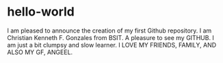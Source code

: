 # hello-world
I am pleased to announce the creation of my first Github repository.
I am Christian Kenneth F. Gonzales from BSIT.
A pleasure to see my GITHUB.
I am just a bit clumpsy and slow learner.
I LOVE MY FRIENDS, FAMILY, AND ALSO MY GF, ANGEEL.
